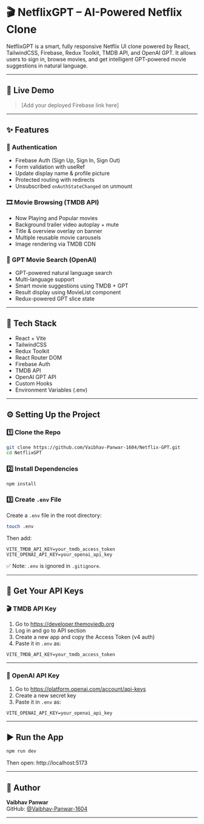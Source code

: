 # 🎬 NetflixGPT – AI-Powered Netflix Clone

NetflixGPT is a smart, fully responsive Netflix UI clone powered by React, TailwindCSS, Firebase, Redux Toolkit, TMDB API, and OpenAI GPT. It allows users to sign in, browse movies, and get intelligent GPT-powered movie suggestions in natural language.

---

## 🚀 Live Demo

> [Add your deployed Firebase link here]

---

## ✨ Features

### 🔐 Authentication
- Firebase Auth (Sign Up, Sign In, Sign Out)
- Form validation with useRef
- Update display name & profile picture
- Protected routing with redirects
- Unsubscribed `onAuthStateChanged` on unmount

### 🎞️ Movie Browsing (TMDB API)
- Now Playing and Popular movies
- Background trailer video autoplay + mute
- Title & overview overlay on banner
- Multiple reusable movie carousels
- Image rendering via TMDB CDN

### 🤖 GPT Movie Search (OpenAI)
- GPT-powered natural language search
- Multi-language support
- Smart movie suggestions using TMDB + GPT
- Result display using MovieList component
- Redux-powered GPT slice state

---

## 🧰 Tech Stack

- React + Vite
- TailwindCSS
- Redux Toolkit
- React Router DOM
- Firebase Auth
- TMDB API
- OpenAI GPT API
- Custom Hooks
- Environment Variables (.env)

---

## ⚙️ Setting Up the Project

### 1️⃣ Clone the Repo

```bash
git clone https://github.com/Vaibhav-Panwar-1604/Netflix-GPT.git
cd NetflixGPT
```

### 2️⃣ Install Dependencies

```bash
npm install
```

### 3️⃣ Create `.env` File

Create a `.env` file in the root directory:

```bash
touch .env
```

Then add:

```env
VITE_TMDB_API_KEY=your_tmdb_access_token
VITE_OPENAI_API_KEY=your_openai_api_key
```

✅ Note: `.env` is ignored in `.gitignore`.

---

## 🔑 Get Your API Keys

### 🎬 TMDB API Key

1. Go to https://developer.themoviedb.org
2. Log in and go to API section
3. Create a new app and copy the Access Token (v4 auth)
4. Paste it in `.env` as:

```env
VITE_TMDB_API_KEY=your_tmdb_access_token
```

---

### 🤖 OpenAI API Key

1. Go to https://platform.openai.com/account/api-keys
2. Create a new secret key
3. Paste it in `.env` as:

```env
VITE_OPENAI_API_KEY=your_openai_api_key
```

---

## ▶️ Run the App

```bash
npm run dev
```

Then open: http://localhost:5173

---


## 👤 Author

**Vaibhav Panwar**  
GitHub: [@Vaibhav-Panwar-1604](https://github.com/Vaibhav-Panwar-1604)

---


